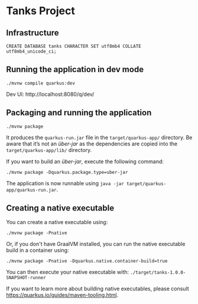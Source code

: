 # Tanks Project

## Infrastructure

    CREATE DATABASE tanks CHARACTER SET utf8mb4 COLLATE utf8mb4_unicode_ci;

## Running the application in dev mode

```shell script
./mvnw compile quarkus:dev
```

Dev UI: http://localhost:8080/q/dev/

## Packaging and running the application

```shell script
./mvnw package
```
It produces the `quarkus-run.jar` file in the `target/quarkus-app/` directory.
Be aware that it’s not an _über-jar_ as the dependencies are copied into the `target/quarkus-app/lib/` directory.

If you want to build an _über-jar_, execute the following command:
```shell script
./mvnw package -Dquarkus.package.type=uber-jar
```

The application is now runnable using `java -jar target/quarkus-app/quarkus-run.jar`.

## Creating a native executable

You can create a native executable using: 
```shell script
./mvnw package -Pnative
```

Or, if you don't have GraalVM installed, you can run the native executable build in a container using: 
```shell script
./mvnw package -Pnative -Dquarkus.native.container-build=true
```

You can then execute your native executable with: `./target/tanks-1.0.0-SNAPSHOT-runner`

If you want to learn more about building native executables, please consult https://quarkus.io/guides/maven-tooling.html.
